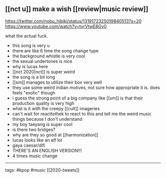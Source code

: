 ## [[nct u]] make a wish [[review|music review]]
https://twitter.com/nobu_hibiki/status/1319172325019840513?s=20
https://www.youtube.com/watch?v=tyrVtwE8Gv0

what the actual fuck.
- this song is very u
- there are like 6 time the song change type
- the background whistle is very cool
- the sexual undertones is nice
- why is lucas here
- [[nct 2020|nct]] is super weird
- the song is a bit long
- [[sm]] manages to utilize their box very well
- they use some weird indian motives, not sure how appropriate it is. does feels "exotic" though
- i guess the strong point of a big company like [[sm]] is that their production quality is very high
- what is it with the creepy [[cult]] imageries
- can't wait for reacttothek to react to this and tell me the weird music things because I don't understand
- my boy taeyang is super cool
- is there two bridges?
- why are they so good at [[harmonization]]
- lucas looks like an elf lol 
- gaya caesar/difi
- THERE'S AN ENGLISH VERSION!!!
- 4 times music change

___
tags: #kpop #music 
[[2020-tweets]]